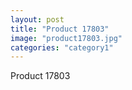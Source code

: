 ```yaml
---
layout: post
title: "Product 17803"
image: "product17803.jpg"
categories: "category1"
---
```

Product 17803

